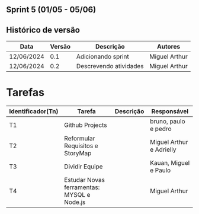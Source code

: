 ## Sprint 5 (01/05 - 05/06)

## Histórico de versão

|Data|Versão|Descrição|Autores|
|--|--|--|--|
|12/06/2024|0.1|Adicionando sprint|Miguel Arthur|
|12/06/2024|0.2|Descrevendo atividades|Miguel Arthur|

# Tarefas

|Identificador(Tn)|Tarefa|Descrição|Responsável|
|--|--|--|--|
|T1|Github Projects||bruno, paulo e pedro|
|T2|Reformular Requisitos e StoryMap||Miguel Arthur e Adrielly|
|T3|Dividir Equipe||Kauan, Miguel e Paulo|
|T4|Estudar Novas ferramentas: MYSQL e Node.js||Miguel Arthur|
